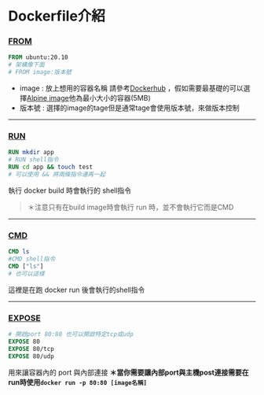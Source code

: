 # Dockerfile介紹

### [FROM](https://docs.docker.com/engine/reference/builder/#from)
``` dockerfile
FROM ubuntu:20.10 
# 架構像下面
# FROM image:版本號
```
* image : 放上想用的容器名稱 請參考[Dockerhub](https://hub.docker.com/search?q=&type=image)
，假如需要最基礎的可以選擇[Alpine image](https://hub.docker.com/_/alpine/)他為最小大小的容器(5MB)
* 版本號 : 選擇的image的tage但是通常tage會使用版本號，來做版本控制

---

### [RUN](https://docs.docker.com/engine/reference/builder/#run)
``` dockerfile
RUN mkdir app
# RUN shell指令
RUN cd app && touch test
# 可以使用 && 將兩條指令連再一起
```
執行 docker build 時會執行的 shell指令 
> ＊注意只有在build image時會執行 run 時，並不會執行它而是CMD

---

### [CMD](https://docs.docker.com/engine/reference/builder/#cmd)
``` dockerfile
CMD ls
#CMD shell指令
CMD ["ls"]
# 也可以這樣
```
這裡是在跑 docker run 後會執行的shell指令

---

### [EXPOSE](https://docs.docker.com/engine/reference/builder/#expose)
``` dockerfile
# 開啟port 80:80 也可以開啟特定tcp或udp
EXPOSE 80
EXPOSE 80/tcp
EXPOSE 80/udp
```
用來讓容器內的 port 與內部連接 **＊當你需要讓內部port與主機post連接需要在run時使用`docker run -p 80:80 [image名稱]`**
